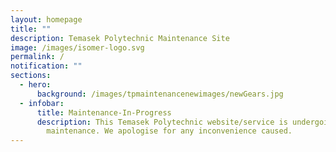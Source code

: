 ```yaml
---
layout: homepage
title: ""
description: Temasek Polytechnic Maintenance Site
image: /images/isomer-logo.svg
permalink: /
notification: ""
sections:
  - hero:
      background: /images/tpmaintenancenewimages/newGears.jpg
  - infobar:
      title: Maintenance-In-Progress
      description: This Temasek Polytechnic website/service is undergoing system
        maintenance. We apologise for any inconvenience caused.
---
```

